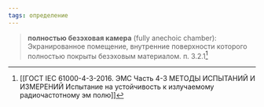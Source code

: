 ```yaml
---
tags: определение
---
```

>**полностью безэховая камера** (fully anechoic chamber): Экранированное помещение, внутренние поверхности которого полностью покрыты безэховым материалом.
>п. 3.2.1[^1]

[^1]:[[ГОСТ IEC 61000-4-3-2016. ЭМС Часть 4-3 МЕТОДЫ ИСПЫТАНИЙ И ИЗМЕРЕНИЙ Испытание на устойчивость к излучаемому радиочастотному эм полю]]